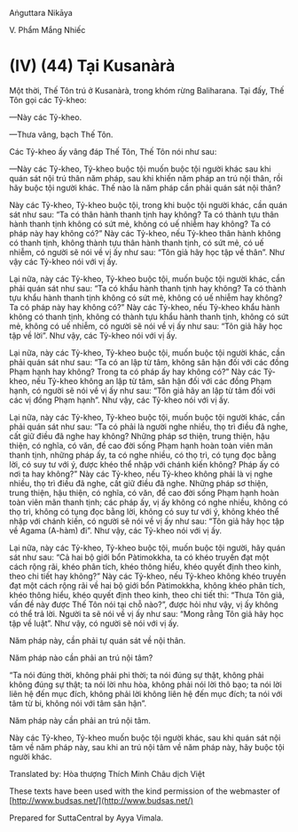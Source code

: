 Aṅguttara Nikāya

V. Phẩm Mắng Nhiếc

# (IV) (44) Tại Kusanàrà

Một thời, Thế Tôn trú ở Kusanàrà, trong khóm rừng Baliharana. Tại đấy, Thế Tôn gọi các Tỷ-kheo:

—Này các Tỷ-kheo.

—Thưa vâng, bạch Thế Tôn.

Các Tỷ-kheo ấy vâng đáp Thế Tôn, Thế Tôn nói như sau:

—Này các Tỷ-kheo, Tỷ-kheo buộc tội muốn buộc tội người khác sau khi quán sát nội trú thân năm pháp, sau khi khiến năm pháp an trú nội thân, rồi hãy buộc tội người khác. Thế nào là năm pháp cần phải quán sát nội thân?

Này các Tỷ-kheo, Tỷ-kheo buộc tội, trong khi buộc tội người khác, cần quán sát như sau: “Ta có thân hành thanh tịnh hay không? Ta có thành tựu thân hành thanh tịnh không có sứt mẻ, không có uế nhiễm hay không? Ta có pháp này hay không có?” Này các Tỷ-kheo, nếu Tỷ-kheo thân hành không có thanh tịnh, không thành tựu thân hành thanh tịnh, có sứt mẻ, có uế nhiễm, có người sẽ nói về vị ấy như sau: “Tôn giả hãy học tập về thân”. Như vậy các Tỷ-kheo nói với vị ấy.

Lại nữa, này các Tỷ-kheo, Tỷ-kheo buộc tội, muốn buộc tội người khác, cần phải quán sát như sau: “Ta có khẩu hành thanh tịnh hay không? Ta có thành tựu khẩu hành thanh tịnh không có sứt mẻ, không có uế nhiễm hay không? Ta có pháp này hay không có?” Này các Tỷ-kheo, nếu Tỷ-kheo khẩu hành không có thanh tịnh, không có thành tựu khẩu hành thanh tịnh, không có sứt mẻ, không có uế nhiễm, có người sẽ nói về vị ấy như sau: “Tôn giả hãy học tập về lời”. Như vậy, các Tỷ-kheo nói với vị ấy.

Lại nữa, này các Tỷ-kheo, Tỷ-kheo buộc tội, muốn buộc tội người khác, cần phải quán sát như sau: “Ta có an lập từ tâm, không sân hận đối với các đồng Phạm hạnh hay không? Trong ta có pháp ấy hay không có?” Này các Tỷ-kheo, nếu Tỷ-kheo không an lập từ tâm, sân hận đối với các đồng Phạm hạnh, có người sẽ nói về vị ấy như sau: “Tôn giả hãy an lập từ tâm đối với các vị đồng Phạm hạnh”. Như vậy, các Tỷ-kheo nói với vị ấy.

Lại nữa, này các Tỷ-kheo, Tỷ-kheo buộc tội, muốn buộc tội người khác, cần phải quán sát như sau: “Ta có phải là người nghe nhiều, thọ trì điều đã nghe, cất giữ điều đã nghe hay không? Những pháp sơ thiện, trung thiện, hậu thiện, có nghĩa, có văn, đề cao đời sống Phạm hạnh hoàn toàn viên mãn thanh tịnh, những pháp ấy, ta có nghe nhiều, có thọ trì, có tụng đọc bằng lời, có suy tư với ý, được khéo thể nhập với chánh kiến không? Pháp ấy có nơi ta hay không?” Này các Tỷ-kheo, nếu Tỷ-kheo không phải là vị nghe nhiều, thọ trì điều đã nghe, cất giữ điều đã nghe. Những pháp sơ thiện, trung thiện, hậu thiện, có nghĩa, có văn, đề cao đời sống Phạm hạnh hoàn toàn viên mãn thanh tịnh; các pháp ấy, vị ấy không có nghe nhiều, không có thọ trì, không có tụng đọc bằng lời, không có suy tư với ý, không khéo thể nhập với chánh kiến, có người sẽ nói về vị ấy như sau: “Tôn giả hãy học tập về Agama (A-hàm) đi”. Như vậy, các Tỷ-kheo nói với vị ấy.

Lại nữa, này các Tỷ-kheo, Tỷ-kheo buộc tội, muốn buộc tội người, hãy quán sát như sau: “Cả hai bộ giới bổn Pàtimokkha, ta có khéo truyền đạt một cách rộng rãi, khéo phân tích, khéo thông hiểu, khéo quyết định theo kinh, theo chi tiết hay không?” Này các Tỷ-kheo, nếu Tỷ-kheo không khéo truyền đạt một cách rộng rãi về hai bộ giới bổn Pàtimokkha, không khéo phân tích, khéo thông hiểu, khéo quyết định theo kinh, theo chi tiết thì: “Thưa Tôn giả, vấn đề này được Thế Tôn nói tại chỗ nào?”, được hỏi như vậy, vị ấy không có thể trả lời. Người ta sẽ nói về vị ấy như sau: “Mong rằng Tôn giả hãy học tập về luật”. Như vậy, có người sẽ nói với vị ấy.

Năm pháp này, cần phải tự quán sát về nội thân.

Năm pháp nào cần phải an trú nội tâm?

“Ta nói đúng thời, không phải phi thời; ta nói đúng sự thật, không phải không đúng sự thật; ta nói lời nhu hòa, không phải nói lời thô bạo; ta nói lời liên hệ đến mục đích, không phải lời không liên hệ đến mục đích; ta nói với tâm từ bi, không nói với tâm sân hận”.

Năm pháp này cần phải an trú nội tâm.

Này các Tỷ-kheo, Tỷ-kheo muốn buộc tội người khác, sau khi quán sát nội tâm về năm pháp này, sau khi an trú nội tâm về năm pháp này, hãy buộc tội người khác.

Translated by: Hòa thượng Thích Minh Châu dịch Việt

These texts have been used with the kind permission of the webmaster of [http://www.budsas.net/](http://www.budsas.net/)

Prepared for SuttaCentral by Ayya Vimala.